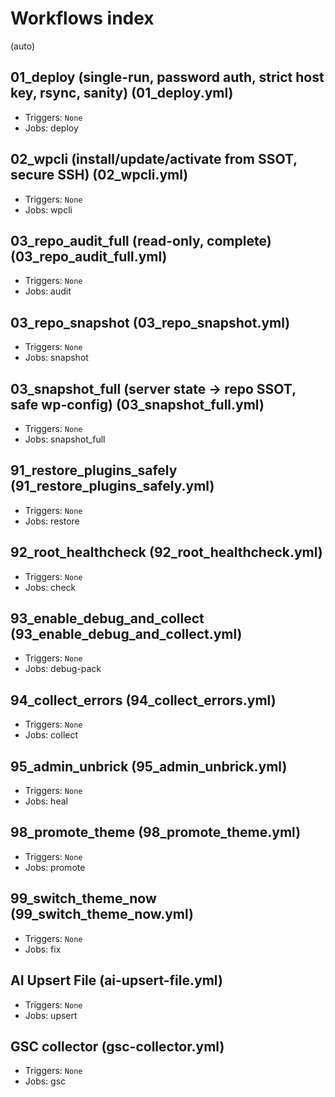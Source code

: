 # Workflows index

(auto)
## 01_deploy (single-run, password auth, strict host key, rsync, sanity) (01_deploy.yml)
- Triggers: `None`
- Jobs: deploy

## 02_wpcli (install/update/activate from SSOT, secure SSH) (02_wpcli.yml)
- Triggers: `None`
- Jobs: wpcli

## 03_repo_audit_full (read-only, complete) (03_repo_audit_full.yml)
- Triggers: `None`
- Jobs: audit

## 03_repo_snapshot (03_repo_snapshot.yml)
- Triggers: `None`
- Jobs: snapshot

## 03_snapshot_full (server state → repo SSOT, safe wp-config) (03_snapshot_full.yml)
- Triggers: `None`
- Jobs: snapshot_full

## 91_restore_plugins_safely (91_restore_plugins_safely.yml)
- Triggers: `None`
- Jobs: restore

## 92_root_healthcheck (92_root_healthcheck.yml)
- Triggers: `None`
- Jobs: check

## 93_enable_debug_and_collect (93_enable_debug_and_collect.yml)
- Triggers: `None`
- Jobs: debug-pack

## 94_collect_errors (94_collect_errors.yml)
- Triggers: `None`
- Jobs: collect

## 95_admin_unbrick (95_admin_unbrick.yml)
- Triggers: `None`
- Jobs: heal

## 98_promote_theme (98_promote_theme.yml)
- Triggers: `None`
- Jobs: promote

## 99_switch_theme_now (99_switch_theme_now.yml)
- Triggers: `None`
- Jobs: fix

## AI Upsert File (ai-upsert-file.yml)
- Triggers: `None`
- Jobs: upsert

## GSC collector (gsc-collector.yml)
- Triggers: `None`
- Jobs: gsc

